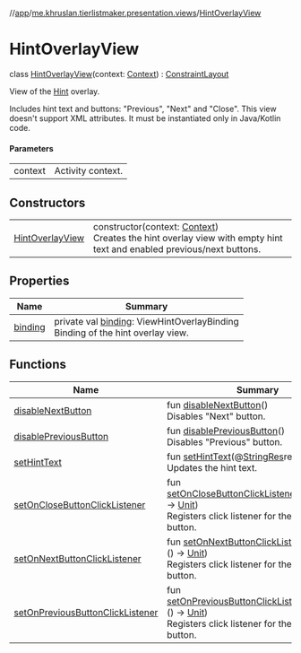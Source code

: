 //[app](../../../index.md)/[me.khruslan.tierlistmaker.presentation.views](../index.md)/[HintOverlayView](index.md)

# HintOverlayView

class [HintOverlayView](index.md)(context: [Context](https://developer.android.com/reference/kotlin/android/content/Context.html)) : [ConstraintLayout](https://developer.android.com/reference/kotlin/androidx/constraintlayout/widget/ConstraintLayout.html)

View of the [Hint](../../me.khruslan.tierlistmaker.presentation.utils.hints.core/-hint/index.md) overlay.

Includes hint text and buttons: &quot;Previous&quot;, &quot;Next&quot; and &quot;Close&quot;. This view doesn't support XML attributes. It must be instantiated only in Java/Kotlin code.

#### Parameters

| | |
|---|---|
| context | Activity context. |

## Constructors

| | |
|---|---|
| [HintOverlayView](-hint-overlay-view.md) | constructor(context: [Context](https://developer.android.com/reference/kotlin/android/content/Context.html))<br>Creates the hint overlay view with empty hint text and enabled previous/next buttons. |

## Properties

| Name | Summary |
|---|---|
| [binding](binding.md) | private val [binding](binding.md): ViewHintOverlayBinding<br>Binding of the hint overlay view. |

## Functions

| Name | Summary |
|---|---|
| [disableNextButton](disable-next-button.md) | fun [disableNextButton](disable-next-button.md)()<br>Disables &quot;Next&quot; button. |
| [disablePreviousButton](disable-previous-button.md) | fun [disablePreviousButton](disable-previous-button.md)()<br>Disables &quot;Previous&quot; button. |
| [setHintText](set-hint-text.md) | fun [setHintText](set-hint-text.md)(@[StringRes](https://developer.android.com/reference/kotlin/androidx/annotation/StringRes.html)resId: [Int](https://kotlinlang.org/api/latest/jvm/stdlib/kotlin/-int/index.html))<br>Updates the hint text. |
| [setOnCloseButtonClickListener](set-on-close-button-click-listener.md) | fun [setOnCloseButtonClickListener](set-on-close-button-click-listener.md)(onClick: () -&gt; [Unit](https://kotlinlang.org/api/latest/jvm/stdlib/kotlin/-unit/index.html))<br>Registers click listener for the &quot;Close&quot; button. |
| [setOnNextButtonClickListener](set-on-next-button-click-listener.md) | fun [setOnNextButtonClickListener](set-on-next-button-click-listener.md)(onClick: () -&gt; [Unit](https://kotlinlang.org/api/latest/jvm/stdlib/kotlin/-unit/index.html))<br>Registers click listener for the &quot;Next&quot; button. |
| [setOnPreviousButtonClickListener](set-on-previous-button-click-listener.md) | fun [setOnPreviousButtonClickListener](set-on-previous-button-click-listener.md)(onClick: () -&gt; [Unit](https://kotlinlang.org/api/latest/jvm/stdlib/kotlin/-unit/index.html))<br>Registers click listener for the &quot;Previous&quot; button. |
